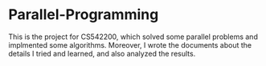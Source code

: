 # Parallel-Programming
This is the project for CS542200, which solved some parallel problems and implmented some algorithms. Moreover, I wrote the documents about the details I tried and learned, and also analyzed the results.